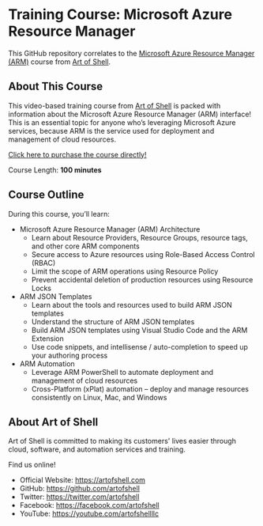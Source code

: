 # Training Course: Microsoft Azure Resource Manager

This GitHub repository correlates to the [Microsoft Azure Resource Manager (ARM)](https://artofshell.com/services/microsoft-azure-training) course from [Art of Shell](https://artofshell.com).

## About This Course

This video-based training course from [Art of Shell](https://artofshell.com) is packed with information about the Microsoft Azure Resource Manager (ARM) interface! This is an essential topic for anyone who’s leveraging Microsoft Azure services, because ARM is the service used for deployment and management of cloud resources.

[Click here to purchase the course directly!](https://checkout.trychec.com/azure-arm)

Course Length: **100 minutes**

## Course Outline

During this course, you’ll learn:

- Microsoft Azure Resource Manager (ARM) Architecture
  - Learn about Resource Providers, Resource Groups, resource tags, and other core ARM components
  - Secure access to Azure resources using Role-Based Access Control (RBAC)
  - Limit the scope of ARM operations using Resource Policy
  - Prevent accidental deletion of production resources using Resource Locks
- ARM JSON Templates
  - Learn about the tools and resources used to build ARM JSON templates
  - Understand the structure of ARM JSON templates
  - Build ARM JSON templates using Visual Studio Code and the ARM Extension
  - Use code snippets, and intellisense / auto-completion to speed up your authoring process
- ARM Automation
  - Leverage ARM PowerShell to automate deployment and management of cloud resources
  - Cross-Platform (xPlat) automation – deploy and manage resources consistently on Linux, Mac, and Windows
  
## About Art of Shell
  
Art of Shell is committed to making its customers' lives easier through cloud, software, and automation services and training.
 
Find us online!
  
- Official Website: https://artofshell.com
- GitHub: https://github.com/artofshell
- Twitter: https://twitter.com/artofshell
- Facebook: https://facebook.com/artofshell
- YouTube: https://youtube.com/artofshellllc
